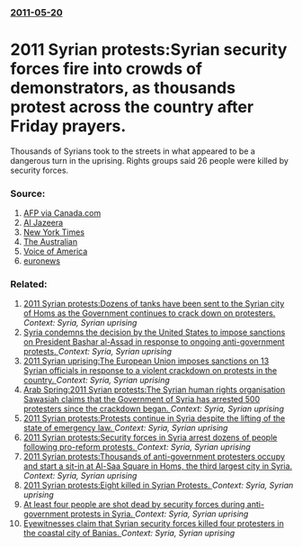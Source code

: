 ### [2011-05-20](/news/2011/05/20/index.md)

# 2011 Syrian protests:Syrian security forces fire into crowds of demonstrators, as thousands protest across the country after Friday prayers. 

Thousands of Syrians took to the streets in what appeared to be a dangerous turn in the uprising. Rights groups said 26 people were killed by security forces.


### Source:

1. [AFP via Canada.com](http://www.canada.com/news/canada-at-war/least+killed+protests+across+Syria/4815684/story.html)
2. [Al Jazeera](http://blogs.aljazeera.net/liveblog/syria)
3. [New York Times](http://www.nytimes.com/2011/05/21/world/middleeast/21syria.html?partner=rss&emc=rss)
4. [The Australian](http://www.theaustralian.com.au/news/breaking-news/new-protests-sweep-syria-as-pressure-mounts-on-government/story-fn3dxity-1226059936548)
5. [Voice of America](http://www.voanews.com/english/news/middle-east/in-transition/Shots-Fired-At-Anti-Government-Protests-in-Syria-122314889.html)
6. [euronews](http://www.euronews.net/newswires/930849-syrian-forces-fire-into-crowds-as-thousands-protest/)

### Related:

1. [2011 Syrian protests:Dozens of tanks have been sent to the Syrian city of Homs as the Government continues to crack down on protesters. ](/news/2011/05/5/2011-syrian-protests-pdozens-of-tanks-have-been-sent-to-the-syrian-city-of-homs-as-the-government-continues-to-crack-down-on-protesters.md) _Context: Syria, Syrian uprising_
2. [Syria condemns the decision by the United States to impose sanctions on President Bashar al-Assad in response to ongoing anti-government protests. ](/news/2011/05/19/syria-condemns-the-decision-by-the-united-states-to-impose-sanctions-on-president-bashar-al-assad-in-response-to-ongoing-anti-government-pro.md) _Context: Syria, Syrian uprising_
3. [2011 Syrian uprising:The European Union imposes sanctions on 13 Syrian officials in response to a violent crackdown on protests in the country. ](/news/2011/05/10/2011-syrian-uprising-pthe-european-union-imposes-sanctions-on-13-syrian-officials-in-response-to-a-violent-crackdown-on-protests-in-the-coun.md) _Context: Syria, Syrian uprising_
4. [Arab Spring:2011 Syrian protests:The Syrian human rights organisation Sawasiah claims that the Government of Syria has arrested 500 protesters since the crackdown began. ](/news/2011/04/26/arab-spring-p2011-syrian-protests-pthe-syrian-human-rights-organisation-sawasiah-claims-that-the-government-of-syria-has-arrested-500-protes.md) _Context: Syria, Syrian uprising_
5. [2011 Syrian protests:Protests continue in Syria despite the lifting of the state of emergency law. ](/news/2011/04/20/2011-syrian-protests-pprotests-continue-in-syria-despite-the-lifting-of-the-state-of-emergency-law.md) _Context: Syria, Syrian uprising_
6. [2011 Syrian protests:Security forces in Syria arrest dozens of people following pro-reform protests. ](/news/2011/04/2/2011-syrian-protests-psecurity-forces-in-syria-arrest-dozens-of-people-following-pro-reform-protests.md) _Context: Syria, Syrian uprising_
7. [2011 Syrian protests:Thousands of anti-government protesters occupy and start a sit-in at Al-Saa Square in Homs, the third largest city in Syria. ](/news/2011/04/19/2011-syrian-protests-pthousands-of-anti-government-protesters-occupy-and-start-a-sit-in-at-al-saa-square-in-homs-the-third-largest-city-in.md) _Context: Syria, Syrian uprising_
8. [2011 Syrian protests:Eight killed in Syrian Protests. ](/news/2011/04/18/2011-syrian-protests-peight-killed-in-syrian-protests.md) _Context: Syria, Syrian uprising_
9. [At least four people are shot dead by security forces during anti-government protests in Syria. ](/news/2011/04/17/at-least-four-people-are-shot-dead-by-security-forces-during-anti-government-protests-in-syria.md) _Context: Syria, Syrian uprising_
10. [Eyewitnesses claim that Syrian security forces killed four protesters in the coastal city of Banias. ](/news/2011/04/10/eyewitnesses-claim-that-syrian-security-forces-killed-four-protesters-in-the-coastal-city-of-banias.md) _Context: Syria, Syrian uprising_
